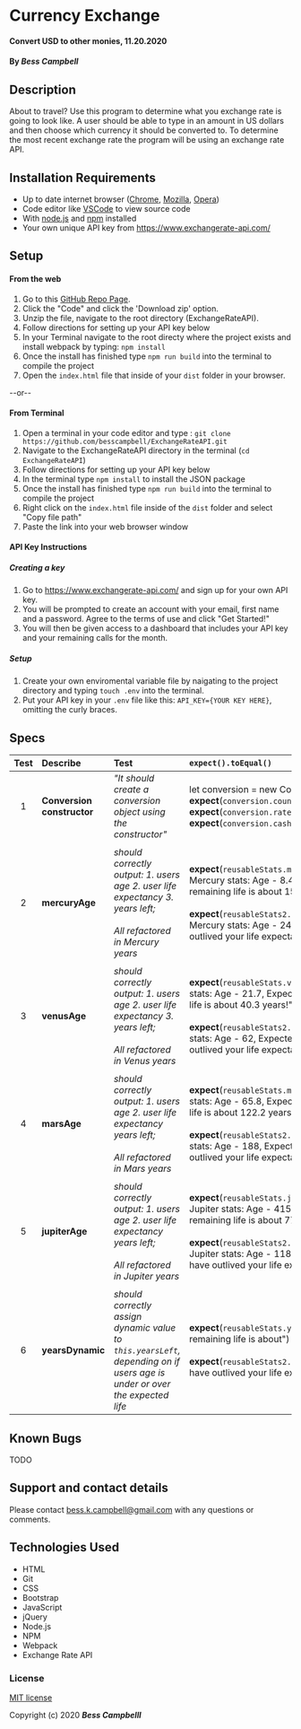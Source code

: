  # Currency Exchange

####  Convert USD to other monies, 11.20.2020

#### By _**Bess Campbell**_

## Description

 About to travel? Use this program to determine what you exchange rate is going to look like. A user should be able to type in an amount in US dollars and then choose which currency it should be converted to. To determine the most recent exchange rate the program will be using an exchange rate API.
  

## Installation Requirements

*  Up to date internet browser ([Chrome](https://www.google.com/chrome/?brand=CHBD&gclid=Cj0KCQjw28T8BRDbARIsAEOMBcy9jwgkNels1LOSIWTx4sDazLfEgC6PylTug62KqyWPeA0EMyr3254aAjTTEALw_wcB&gclsrc=aw.ds), [Mozilla](https://www.mozilla.org/en-US/firefox/), [Opera](https://www.opera.com/)) 
*  Code editor like [VSCode](https://code.visualstudio.com/download) to view source code 
*  With [node.js](https://nodejs.org/en/) and [npm](https://www.npmjs.com/get-npm) installed 
* Your own unique API key from <https://www.exchangerate-api.com/>

## Setup

#### From the web
1. Go to this [GitHub Repo Page](https://github.com/besscampbell/ExchangeRateAPI.git).
2. Click the "Code" and click the 'Download zip' option.
3. Unzip the file, navigate to the root directory (ExchangeRateAPI).
4. Follow directions for setting up your API key below
5. In your Terminal navigate to the root directy where the project exists and install webpack by typing:
    `npm install`
6. Once the install has finished  type `npm run build` into the terminal to compile the project
7. Open the `index.html` file that inside of your `dist` folder in your browser.

--or--

#### From Terminal

1. Open a terminal in your code editor and type 
: `git clone https://github.com/besscampbell/ExchangeRateAPI.git`
2. Navigate to the ExchangeRateAPI directory in the terminal (`cd ExchangeRateAPI`)
3. Follow directions for setting up your API key below
4. In the terminal type `npm install` to install the JSON package
5. Once the install has finished  type `npm run build` into the terminal to compile the project
6. Right click on the `index.html` file inside of the `dist` folder and select "Copy file path"
7. Paste the link into your web browser window

#### API Key Instructions

##### Creating a key
1. Go to <https://www.exchangerate-api.com/> and sign up for your own API key.
2. You will be prompted to create an account with your email, first name and a password. Agree to the terms of use and click "Get Started!"
3. You will then be given access to a dashboard that includes your API key and your remaining calls for the month.

##### Setup
1. Create your own enviromental variable file by naigating to the project directory and typing `touch .env` into the terminal.
2. Put your API key in your `.env` file like this: `API_KEY={YOUR KEY HERE}`, omitting the curly braces.

## Specs

| Test | Describe     |      Test     | `expect().toEqual()` |
|:------:| :------------ |:-------------| :---------------------------|
| 1 | **Conversion constructor**  |_"It should create a conversion object using the constructor"_ | let conversion = new Conversion("AED", 3.67, 0)<br>**expect**(`conversion.countryCode`).`toEqual`("AED")<br>**expect**(`conversion.rate`).`toEqual`(3.67)<br>**expect**(`conversion.cash`).`toEqual`(0) |
|   | | | |
| 2 | **mercuryAge** |_should correctly output: 1. users age 2. user life expectancy 3. years left;<br><br>All refactored in Mercury years_ |**expect**(`reusableStats.mercury()).toEqual`("Your Mercury stats: Age - 8.4, Expected life - 24, Your remaining life is about 15.6 years!");<br><br>**expect**(`reusableStats2.mercury()).toEqual`("Your Mercury stats: Age - 24, Expected life - 8.4, You have outlived your life expectancy by 15.6 years!"); |
|   | | | |
| 3 | **venusAge** | _should correctly output: 1. users age 2. user life expectancy 3. years left;<br><br>All refactored in Venus years_ | **expect**(`reusableStats.venus()).toEqual`("Your Venus stats: Age - 21.7, Expected life - 62, Your remaining life is about 40.3 years!");<br><br>**expect**(`reusableStats2.venus()).toEqual`("Your Venus stats: Age - 62, Expected life - 21.7, You have outlived your life expectancy by 40.3 years!"); |
|   | | | |
| 4 | **marsAge** | _should correctly output: 1. users age 2. user life expectancy years left;<br><br>All refactored in Mars years_ | **expect**(`reusableStats.mars()).toEqual`("Your Mars stats: Age - 65.8, Expected life - 188, Your remaining life is about 122.2 years!");<br><br>**expect**(`reusableStats2.mars()).toEqual`("Your Mars stats: Age - 188, Expected life - 65.8, You have outlived your life expectancy by 122.2 years!"); |
|   | | | |
| 5 | **jupiterAge** | _should correctly output: 1. users age 2. user life expectancy years left;<br><br>All refactored in Jupiter years_ | **expect**(`reusableStats.jupiter()).toEqual`("Your Jupiter stats: Age - 415.1, Expected life - 1186, Your remaining life is about 770.9 years!");<br><br>**expect**(`reusableStats2.jupiter()).toEqual`("Your Jupiter stats: Age - 1186, Expected life - 415.1, You have outlived your life expectancy by 770.9 years!"); |
|   | | | |
| 6 | **yearsDynamic** | _should correctly assign dynamic value to `this.yearsLeft`, depending on if users age is under or over the expected life_ | **expect**(`reusableStats.yearsDynamic()).toEqual`("Your remaining life is about")<br><br>**expect**(`reusableStats2.yearsDynamic()).toEqual`("You have outlived your life expectancy by"); |


## Known Bugs

 TODO 

## Support and contact details

 Please contact <bess.k.campbell@gmail.com> with any questions or comments. 

## Technologies Used

*  HTML
*  Git 
*  CSS 
*  Bootstrap 
*  JavaScript 
*  jQuery 
*  Node.js 
*  NPM 
*  Webpack
*  Exchange Rate API

### License

[MIT license](https://opensource.org/licenses/MIT)

Copyright (c) 2020 **_Bess Campbelll_**